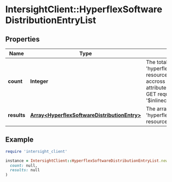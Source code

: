 # IntersightClient::HyperflexSoftwareDistributionEntryList

## Properties

| Name | Type | Description | Notes |
| ---- | ---- | ----------- | ----- |
| **count** | **Integer** | The total number of &#39;hyperflex.SoftwareDistributionEntry&#39; resources matching the request, accross all pages. The &#39;Count&#39; attribute is included when the HTTP GET request includes the &#39;$inlinecount&#39; parameter. | [optional] |
| **results** | [**Array&lt;HyperflexSoftwareDistributionEntry&gt;**](HyperflexSoftwareDistributionEntry.md) | The array of &#39;hyperflex.SoftwareDistributionEntry&#39; resources matching the request. | [optional] |

## Example

```ruby
require 'intersight_client'

instance = IntersightClient::HyperflexSoftwareDistributionEntryList.new(
  count: null,
  results: null
)
```

